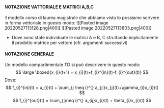 #### NOTAZIONE VATTORIALE E MATRICI A,B,C
Il modello corso di laurea magistrale che abbiamo visto lo possiamo scrivere in forma vettoriale in questo modo:
![[Pasted image 20220527113128.png|400]]
![[Pasted image 20220527113803.png|400]]
- Dove sono state individuate le matrici $\text{A}$ e $\text{B}$, $\text{C}$ sfruttando implicitamente il prodotto matrice per vettore (cfr. argomenti successivi)


#### NOTAZIONE GENERALE
Un modello compartimentale TD si può descrivere in questo modo:
$$
\large \boxed{x_{i}(t+1) = x_{i}(t)+f_{i}^{in}(t)-f_{i}^{out}(t)}
$$
Dove:
$$
f_{i}^{in}(t) = u_{i}(t) + \sum_{j \neq i}^{} a_{ji}x_{j}(t)+\gamma_{i}x_{i}(t)
$$
$$
f_{i}^{out}(t) = \sum_{j\neq i}^{} a_{ij}x_{i}(t) + \beta_{i}x_{i}(t)
$$



